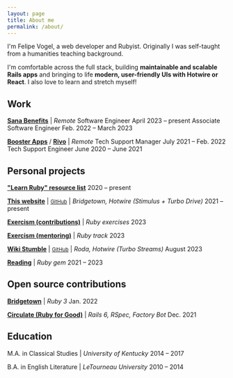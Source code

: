 ```yaml
---
layout: page
title: About me
permalink: /about/
---
```


I'm Felipe Vogel, a web developer and Rubyist. Originally I was self-taught from a humanities teaching background.

I'm comfortable across the full stack, building **maintainable and scalable Rails apps** and bringing to life **modern, user-friendly UIs with Hotwire or React**. I also love to learn and stretch myself!

## Work

[**Sana Benefits**](https://sanabenefits.com/) \| *Remote*
<about-position>Software Engineer <about-date>April 2023 – present</about-date></about-position>
<about-position>Associate Software Engineer <about-date>Feb. 2022 – March 2023</about-date></about-position>

[**Booster Apps**](https://boosterapps.com/) / [**Rivo**](https://www.rivo.io/) \| *Remote*
<about-position>Tech Support Manager <about-date>July 2021 – Feb. 2022</about-date></about-position>
<about-position>Tech Support Engineer <about-date>June 2020 – June 2021</about-date></about-position>

## Personal projects

[**"Learn Ruby" resource list**](https://github.com/fpsvogel/learn-ruby) <about-date>2020 – present</about-date>

[**This website**](https://fpsvogel.com) \| <small>[GitHub](https://github.com/fpsvogel/fpsvogel.com)</small> \| *Bridgetown, Hotwire (Stimulus + Turbo Drive)* <about-date>2021 – present</about-date>

[**Exercism (contributions)**](https://github.com/exercism/ruby/pulls?q=author:fpsvogel) \| *Ruby exercises* <about-date>2023</about-date>

[**Exercism (mentoring)**](https://exercism.org/profiles/fps-vogel/testimonials) \| *Ruby track* <about-date>2023</about-date>

[**Wiki Stumble**](https://wikistumble.com/) \| <small>[GitHub](https://github.com/fpsvogel/wikistumble)</small> \| *Roda, Hotwire (Turbo Streams)* <about-date>August 2023</about-date>

[**Reading**](https://github.com/fpsvogel/reading) \| *Ruby gem* <about-date>2021 – 2023</about-date>

## Open source contributions

[**Bridgetown**](https://github.com/bridgetownrb/bridgetown/pulls?q=author:fpsvogel) \| *Ruby 3* <about-date>Jan. 2022</about-date>

[**Circulate (Ruby for Good)**](https://github.com/rubyforgood/circulate/pulls?q=author:fpsvogel) \| *Rails 6, RSpec, Factory Bot* <about-date>Dec. 2021</about-date>

## Education

M.A. in Classical Studies \| *University of Kentucky* <about-date>2014 – 2017</about-date>

B.A. in English Literature \| *LeTourneau University* <about-date>2010 – 2014</about-date>
